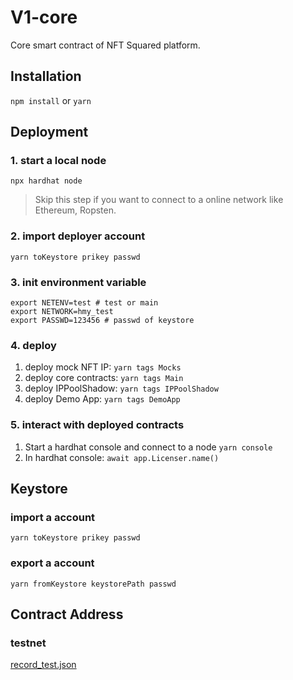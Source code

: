 # V1-core
Core smart contract of NFT Squared platform.

## Installation
`npm install` or `yarn`

## Deployment

### 1. start a local node
`npx hardhat node`
> Skip this step if you want to connect to a online network like Ethereum, Ropsten.

### 2. import deployer account
`yarn toKeystore prikey passwd`

### 3. init environment variable
```
export NETENV=test # test or main
export NETWORK=hmy_test
export PASSWD=123456 # passwd of keystore
```

### 4. deploy
1. deploy mock NFT IP: `yarn tags Mocks`
2. deploy core contracts: `yarn tags Main`
3. deploy IPPoolShadow: `yarn tags IPPoolShadow`
4. deploy Demo App: `yarn tags DemoApp`

### 5. interact with deployed contracts
1. Start a hardhat console and connect to a node
`yarn console`
2. In hardhat console:
`await app.Licenser.name()`

## Keystore
### import a account
`yarn toKeystore prikey passwd`
### export a account
`yarn fromKeystore keystorePath passwd`

## Contract Address
### testnet
[record_test.json](/record_test.json)
